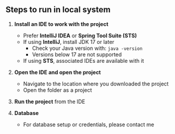 ## Steps to run in local system

1. **Install an IDE to work with the project**  
   - Prefer **IntelliJ IDEA** or **Spring Tool Suite (STS)**
   - If using **IntelliJ**, install JDK 17 or later  
     - Check your Java version with: `java -version`  
     - Versions below 17 are not supported
   - If using **STS**, associated IDEs are available with it

3. **Open the IDE and open the project**  
   - Navigate to the location where you downloaded the project  
   - Open the folder as a project

4. **Run the project** from the IDE

5. **Database**  
   - For database setup or credentials, please contact me
